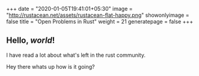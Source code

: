 +++
date = "2020-01-05T19:41:01+05:30"
image = "http://rustacean.net/assets/rustacean-flat-happy.png"
showonlyimage = false
title = "Open Problems in Rust"
weight = 21
generatepage = false
+++

## Hello, *world*!


I have read a lot about what's left in the rust community.

Hey there whats up how is it going?